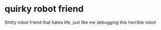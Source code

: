 # quirky robot friend

Shitty robot friend that hates life, just like me debugging this horrible robot

